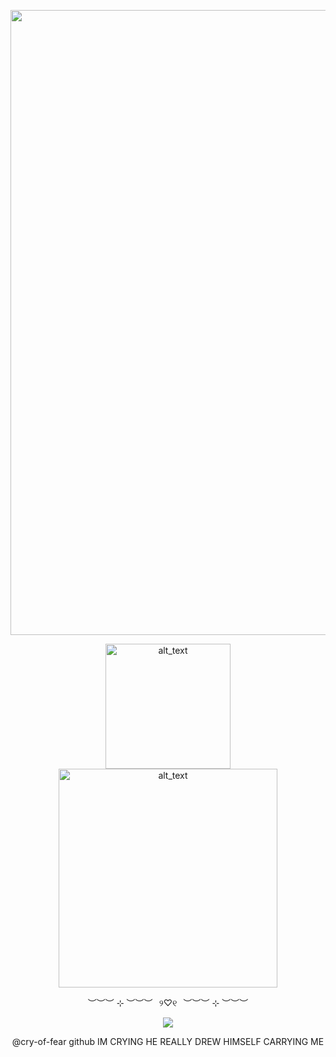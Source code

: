 
<p align="center">
<img src="https://i.postimg.cc/FF7BVYD1/Untitled358-20250904150939.png"width="1000px"   />
<p align="center">
<img alt="alt_text" width="200px" src="https://i.postimg.cc/cH55NW4s/Untitled360-20250904151432.png" />
<img alt="alt_text" width="350px" src="https://i.postimg.cc/ZK3Zj7V9/Untitled360-20250904151504.png" />
<p align="center">
︶︶︶ ⊹ ︶︶︶⠀୨♡୧⠀︶︶︶ ⊹ ︶︶︶
  
<p align="center"> 
<img src="https://i.postimg.cc/rmdrNdCj/SPOILER-IMG-7982-PNG.jpg" />
  
<p align="center"> 
@cry-of-fear github IM CRYING HE REALLY DREW HIMSELF CARRYING ME

